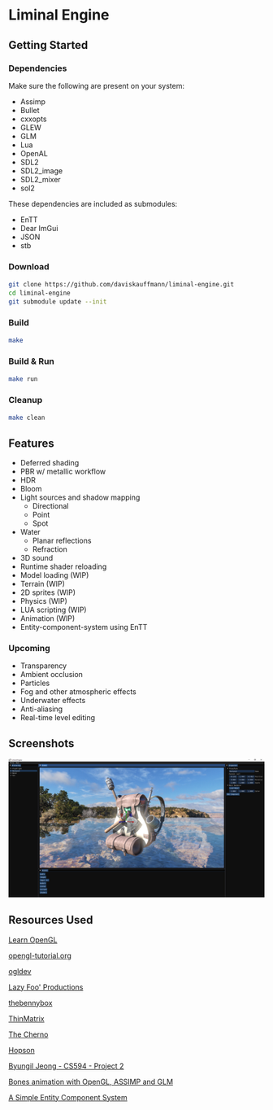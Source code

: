 # Liminal Engine

## Getting Started

### Dependencies

Make sure the following are present on your system:

- Assimp
- Bullet
- cxxopts
- GLEW
- GLM
- Lua
- OpenAL
- SDL2
- SDL2_image
- SDL2_mixer
- sol2

These dependencies are included as submodules:

- EnTT
- Dear ImGui
- JSON
- stb

### Download

```sh
git clone https://github.com/daviskauffmann/liminal-engine.git
cd liminal-engine
git submodule update --init
```

### Build

```sh
make
```

### Build & Run

```sh
make run
```

### Cleanup

```sh
make clean
```

## Features

- Deferred shading
- PBR w/ metallic workflow
- HDR
- Bloom
- Light sources and shadow mapping
  - Directional
  - Point
  - Spot
- Water
  - Planar reflections
  - Refraction
- 3D sound
- Runtime shader reloading
- Model loading (WIP)
- Terrain (WIP)
- 2D sprites (WIP)
- Physics (WIP)
- LUA scripting (WIP)
- Animation (WIP)
- Entity-component-system using EnTT

### Upcoming

- Transparency
- Ambient occlusion
- Particles
- Fog and other atmospheric effects
- Underwater effects
- Anti-aliasing
- Real-time level editing

## Screenshots

![Backpack](screenshots/backpack.png)

## Resources Used

[Learn OpenGL](https://learnopengl.com)

[opengl-tutorial.org](http://www.opengl-tutorial.org)

[ogldev](http://ogldev.atspace.co.uk)

[Lazy Foo' Productions](https://lazyfoo.net)

[thebennybox](https://www.youtube.com/user/thebennybox)

[ThinMatrix](https://www.youtube.com/user/ThinMatrix)

[The Cherno](https://www.youtube.com/user/TheChernoProject)

[Hopson](https://www.youtube.com/channel/UCeQhZOvNKSBRU0Mdg7V44wA)

[Byungil Jeong - CS594 - Project 2](https://www.evl.uic.edu/bijeong/cs594/proj2)

[Bones animation with OpenGL, ASSIMP and GLM](http://www.xphere.me/2019/05/bones-animation-with-openglassimpglm/)

[A Simple Entity Component System](https://austinmorlan.com/posts/entity_component_system/)

